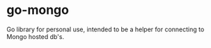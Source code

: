 # go-mongo
Go library for personal use, intended to be a helper for connecting to Mongo hosted db's.
